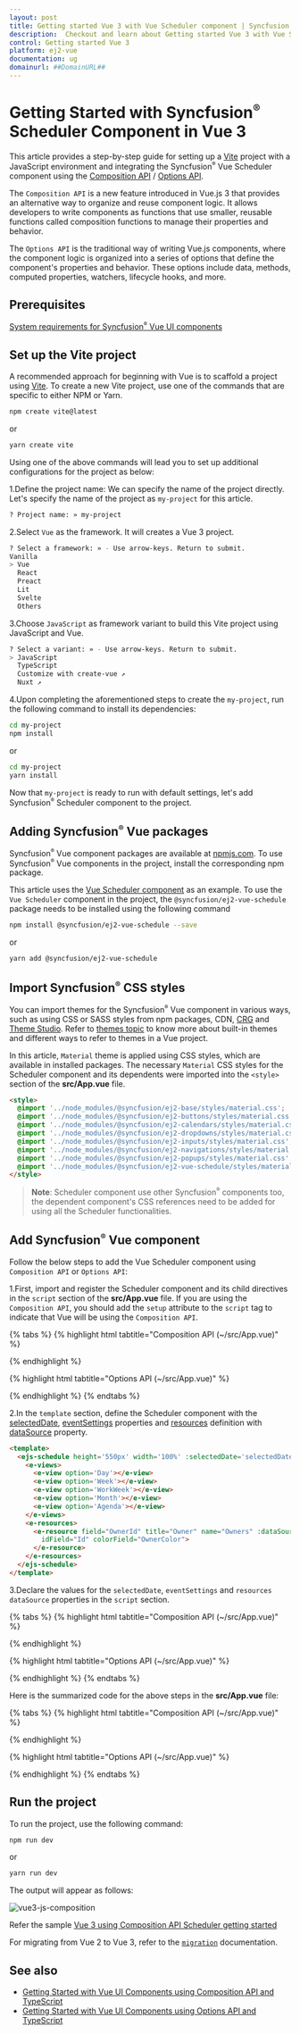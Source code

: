 ```yaml
---
layout: post
title: Getting started Vue 3 with Vue Scheduler component | Syncfusion
description:  Checkout and learn about Getting started Vue 3 with Vue Scheduler component of Syncfusion Essential JS 2 and more details.
control: Getting started Vue 3
platform: ej2-vue
documentation: ug
domainurl: ##DomainURL##
---
```


# Getting Started with Syncfusion<sup style="font-size:70%">&reg;</sup> Scheduler Component in Vue 3

This article provides a step-by-step guide for setting up a [Vite](https://vitejs.dev/) project with a JavaScript environment and integrating the Syncfusion<sup style="font-size:70%">&reg;</sup> Vue Scheduler component using the [Composition API](https://vuejs.org/guide/introduction.html#composition-api) / [Options API](https://vuejs.org/guide/introduction.html#options-api).


The `Composition API` is a new feature introduced in Vue.js 3 that provides an alternative way to organize and reuse component logic. It allows developers to write components as functions that use smaller, reusable functions called composition functions to manage their properties and behavior.

The `Options API` is the traditional way of writing Vue.js components, where the component logic is organized into a series of options that define the component's properties and behavior. These options include data, methods, computed properties, watchers, lifecycle hooks, and more.

## Prerequisites

[System requirements for Syncfusion<sup style="font-size:70%">&reg;</sup> Vue UI components](https://ej2.syncfusion.com/vue/documentation/system-requirements/)

## Set up the Vite project

A recommended approach for beginning with Vue is to scaffold a project using [Vite](https://vitejs.dev/). To create a new Vite project, use one of the commands that are specific to either NPM or Yarn.

```bash
npm create vite@latest
```

or

```bash
yarn create vite
```

Using one of the above commands will lead you to set up additional configurations for the project as below:

1.Define the project name: We can specify the name of the project directly. Let's specify the name of the project as `my-project` for this article.

```bash
? Project name: » my-project
```

2.Select `Vue` as the framework. It will creates a Vue 3 project.

```bash
? Select a framework: » - Use arrow-keys. Return to submit.
Vanilla
> Vue
  React
  Preact
  Lit
  Svelte
  Others
```

3.Choose `JavaScript` as framework variant to build this Vite project using JavaScript and Vue.

```bash
? Select a variant: » - Use arrow-keys. Return to submit.
> JavaScript
  TypeScript
  Customize with create-vue ↗
  Nuxt ↗
```

4.Upon completing the aforementioned steps to create the `my-project`, run the following command to install its dependencies:

```bash
cd my-project
npm install
```

or

```bash
cd my-project
yarn install
```

Now that `my-project` is ready to run with default settings, let's add Syncfusion<sup style="font-size:70%">&reg;</sup> Scheduler component to the project.

## Adding Syncfusion<sup style="font-size:70%">&reg;</sup> Vue packages

Syncfusion<sup style="font-size:70%">&reg;</sup> Vue component packages are available at [npmjs.com](https://www.npmjs.com/search?q=ej2-vue). To use Syncfusion<sup style="font-size:70%">&reg;</sup> Vue components in the project, install the corresponding npm package.

This article uses the [Vue Scheduler component](https://www.syncfusion.com/vue-components/vue-scheduler) as an example. To use the `Vue Scheduler` component in the project, the `@syncfusion/ej2-vue-schedule` package needs to be installed using the following command

```bash
npm install @syncfusion/ej2-vue-schedule --save
```

or

```bash
yarn add @syncfusion/ej2-vue-schedule
```

## Import Syncfusion<sup style="font-size:70%">&reg;</sup> CSS styles

You can import themes for the Syncfusion<sup style="font-size:70%">&reg;</sup> Vue component in various ways, such as using CSS or SASS styles from npm packages, CDN, [CRG](https://ej2.syncfusion.com/javascript/documentation/common/custom-resource-generator/) and [Theme Studio](https://ej2.syncfusion.com/vue/documentation/appearance/theme-studio/). Refer to [themes topic](https://ej2.syncfusion.com/vue/documentation/appearance/theme/) to know more about built-in themes and different ways to refer to themes in a Vue project.

In this article, `Material` theme is applied using CSS styles, which are available in installed packages. The necessary `Material` CSS styles for the Scheduler component and its dependents were imported into the `<style>` section of the **src/App.vue** file.

```html
<style>
  @import '../node_modules/@syncfusion/ej2-base/styles/material.css';
  @import '../node_modules/@syncfusion/ej2-buttons/styles/material.css';
  @import '../node_modules/@syncfusion/ej2-calendars/styles/material.css';
  @import '../node_modules/@syncfusion/ej2-dropdowns/styles/material.css';
  @import '../node_modules/@syncfusion/ej2-inputs/styles/material.css';
  @import '../node_modules/@syncfusion/ej2-navigations/styles/material.css';
  @import '../node_modules/@syncfusion/ej2-popups/styles/material.css';
  @import '../node_modules/@syncfusion/ej2-vue-schedule/styles/material.css';
</style>
```

> **Note**: Scheduler component use other Syncfusion<sup style="font-size:70%">&reg;</sup> components too, the dependent component's CSS references need to be added for using all the Scheduler functionalities.

## Add Syncfusion<sup style="font-size:70%">&reg;</sup> Vue component

Follow the below steps to add the Vue Scheduler component using `Composition API` or `Options API`:

1.First, import and register the Scheduler component and its child directives in the `script` section of the **src/App.vue** file. If you are using the `Composition API`, you should add the `setup` attribute to the `script` tag to indicate that Vue will be using the `Composition API`.

{% tabs %}
{% highlight html tabtitle="Composition API (~/src/App.vue)" %}
<script setup>
import { provide } from "vue";
import {
  ScheduleComponent as EjsSchedule, ViewsDirective as EViews, ViewDirective as EView,
  ResourcesDirective as EResources, ResourceDirective as EResource,
  Day, Week, WorkWeek, Month, Agenda
} from "@syncfusion/ej2-vue-schedule";

provide('schedule', [Day, Week, WorkWeek, Month, Agenda]);
</script>
{% endhighlight %}

{% highlight html tabtitle="Options API (~/src/App.vue)" %}
<script>
import {
  Day,
  Week,
  WorkWeek,
  Month,
  Agenda,
  MonthAgenda,
  ScheduleComponent, ViewsDirective, ViewDirective
} from "@syncfusion/ej2-vue-schedule";

export default {
  name: "App",
  components: {
    'ejs-schedule' : ScheduleComponent,
    'e-views' : ViewsDirective,
    'e-view' : ViewDirective,
    'e-resources': ResourcesDirective,
    'e-resource': ResourceDirective
  }
}
</script>
{% endhighlight %}
{% endtabs %}
   
2.In the `template` section, define the Scheduler component with the [selectedDate](https://ej2.syncfusion.com/vue/documentation/api/schedule/#selecteddate), [eventSettings](https://ej2.syncfusion.com/vue/documentation/api/schedule/#eventsettings) properties and [resources](https://ej2.syncfusion.com/vue/documentation/api/schedule/#resources) definition with [dataSource](https://ej2.syncfusion.com/vue/documentation/api/schedule/resourcesModel/#datasource) property.

```html
<template>
  <ejs-schedule height='550px' width='100%' :selectedDate='selectedDate' :eventSettings='eventSettings'>
    <e-views>
      <e-view option='Day'></e-view>
      <e-view option='Week'></e-view>
      <e-view option='WorkWeek'></e-view>
      <e-view option='Month'></e-view>
      <e-view option='Agenda'></e-view>
    </e-views>
    <e-resources>
      <e-resource field="OwnerId" title="Owner" name="Owners" :dataSource="ownerDataSource" textField="OwnerText"
        idField="Id" colorField="OwnerColor">
      </e-resource>
    </e-resources>
  </ejs-schedule>
</template>
```

3.Declare the values for the `selectedDate`, `eventSettings` and `resources` `dataSource` properties in the `script` section.

{% tabs %}
{% highlight html tabtitle="Composition API (~/src/App.vue)" %}
<script setup>
const selectedDate = new Date(2023, 7, 8);
const eventSettings = {
  dataSource: [
    {
      Id: 1,
      Subject: 'Surgery - Andrew',
      EventType: 'Confirmed',
      StartTime: new Date(2023, 7, 10, 9, 0),
      EndTime: new Date(2023, 7, 10, 10, 0),
      OwnerId: 2
    },
    {
      Id: 2,
      Subject: 'Consulting - John',
      EventType: 'Confirmed',
      StartTime: new Date(2023, 7, 9, 10, 0),
      EndTime: new Date(2023, 7, 9, 11, 30),
      OwnerId: 3
    },
    {
      Id: 3,
      Subject: 'Therapy - Robert',
      EventType: 'Requested',
      StartTime: new Date(2023, 7, 8, 11, 30),
      EndTime: new Date(2023, 7, 8, 12, 30),
      OwnerId: 1
    }
  ]
};
const ownerDataSource = [
  { OwnerText: "Nancy", Id: 1, OwnerColor: "#ffaa00" },
  { OwnerText: "Steven", Id: 2, OwnerColor: "#f8a398" },
  { OwnerText: "Michael", Id: 3, OwnerColor: "#7499e1" }
];
</script>

{% endhighlight %}

{% highlight html tabtitle="Options API (~/src/App.vue)" %}
<script>
data: function () {
    return {
      selectedDate: new Date(2023, 7, 8),
      eventSettings: {
        dataSource: [
          {
            Id: 1,
            Subject: 'Surgery - Andrew',
            EventType: 'Confirmed',
            StartTime: new Date(2023, 7, 10, 9, 0),
            EndTime: new Date(2023, 7, 10, 10, 0),
            OwnerId: 2
          },
          {
            Id: 2,
            Subject: 'Consulting - John',
            EventType: 'Confirmed',
            StartTime: new Date(2023, 7, 9, 10, 0),
            EndTime: new Date(2023, 7, 9, 11, 30),
            OwnerId: 3
          },
          {
            Id: 3,
            Subject: 'Therapy - Robert',
            EventType: 'Requested',
            StartTime: new Date(2023, 7, 8, 11, 30),
            EndTime: new Date(2023, 7, 8, 12, 30),
            OwnerId: 1
          }
        ]
      },
      ownerDataSource: [
        { OwnerText: "Nancy", Id: 1, OwnerColor: "#ffaa00" },
        { OwnerText: "Steven", Id: 2, OwnerColor: "#f8a398" },
        { OwnerText: "Michael", Id: 3, OwnerColor: "#7499e1" }
      ]
    }
  },
</script>
{% endhighlight %}
{% endtabs %}

Here is the summarized code for the above steps in the **src/App.vue** file:

{% tabs %}
{% highlight html tabtitle="Composition API (~/src/App.vue)" %}
<template>
  <ejs-schedule height='550px' width='100%' :selectedDate='selectedDate' :eventSettings='eventSettings'>
    <e-views>
      <e-view option='Day'></e-view>
      <e-view option='Week'></e-view>
      <e-view option='WorkWeek'></e-view>
      <e-view option='Month'></e-view>
      <e-view option='Agenda'></e-view>
    </e-views>
    <e-resources>
      <e-resource field="OwnerId" title="Owner" name="Owners" :dataSource="ownerDataSource" textField="OwnerText"
        idField="Id" colorField="OwnerColor">
      </e-resource>
    </e-resources>
  </ejs-schedule>
</template>

<script setup>
import { provide } from "vue";
import {
  ScheduleComponent as EjsSchedule, ViewsDirective as EViews, ViewDirective as EView,
  ResourcesDirective as EResources, ResourceDirective as EResource,
  Day, Week, WorkWeek, Month, Agenda
} from "@syncfusion/ej2-vue-schedule";

provide('schedule', [Day, Week, WorkWeek, Month, Agenda]);

const selectedDate = new Date(2023, 7, 8);
const eventSettings = {
  dataSource: [
    {
      Id: 1,
      Subject: 'Surgery - Andrew',
      EventType: 'Confirmed',
      StartTime: new Date(2023, 7, 10, 9, 0),
      EndTime: new Date(2023, 7, 10, 10, 0),
      OwnerId: 2
    },
    {
      Id: 2,
      Subject: 'Consulting - John',
      EventType: 'Confirmed',
      StartTime: new Date(2023, 7, 9, 10, 0),
      EndTime: new Date(2023, 7, 9, 11, 30),
      OwnerId: 3
    },
    {
      Id: 3,
      Subject: 'Therapy - Robert',
      EventType: 'Requested',
      StartTime: new Date(2023, 7, 8, 11, 30),
      EndTime: new Date(2023, 7, 8, 12, 30),
      OwnerId: 1
    }
  ]
};
const ownerDataSource = [
  { OwnerText: "Nancy", Id: 1, OwnerColor: "#ffaa00" },
  { OwnerText: "Steven", Id: 2, OwnerColor: "#f8a398" },
  { OwnerText: "Michael", Id: 3, OwnerColor: "#7499e1" }
];
</script>

<style>
@import '../node_modules/@syncfusion/ej2-base/styles/material.css';
@import '../node_modules/@syncfusion/ej2-buttons/styles/material.css';
@import '../node_modules/@syncfusion/ej2-calendars/styles/material.css';
@import '../node_modules/@syncfusion/ej2-dropdowns/styles/material.css';
@import '../node_modules/@syncfusion/ej2-inputs/styles/material.css';
@import '../node_modules/@syncfusion/ej2-navigations/styles/material.css';
@import '../node_modules/@syncfusion/ej2-popups/styles/material.css';
@import '../node_modules/@syncfusion/ej2-vue-schedule/styles/material.css';
</style>
{% endhighlight %}

{% highlight html tabtitle="Options API (~/src/App.vue)" %}
<template>
  <ejs-schedule height='550px' width='100%' :selectedDate='selectedDate' :eventSettings='eventSettings'>
    <e-views>
      <e-view option='Day'></e-view>
      <e-view option='Week'></e-view>
      <e-view option='WorkWeek'></e-view>
      <e-view option='Month'></e-view>
      <e-view option='Agenda'></e-view>
    </e-views>
    <e-resources>
      <e-resource field="OwnerId" title="Owner" name="Owners" :dataSource="ownerDataSource" textField="OwnerText"
        idField="Id" colorField="OwnerColor">
      </e-resource>
    </e-resources>
  </ejs-schedule>
</template>

<script>
import {
  Day,
  Week,
  WorkWeek,
  Month,
  Agenda,
  MonthAgenda, ScheduleComponent, ViewsDirective, ViewDirective, ResourcesDirective, ResourceDirective
} from "@syncfusion/ej2-vue-schedule";

export default {
  name: "App",
  components: {
    'ejs-schedule': ScheduleComponent,
    'e-views': ViewsDirective,
    'e-view': ViewDirective,
    'e-resources': ResourcesDirective,
    'e-resource': ResourceDirective
  },
  data: function () {
    return {
      selectedDate: new Date(2023, 7, 8),
      eventSettings: {
        dataSource: [
          {
            Id: 1,
            Subject: 'Surgery - Andrew',
            EventType: 'Confirmed',
            StartTime: new Date(2023, 7, 10, 9, 0),
            EndTime: new Date(2023, 7, 10, 10, 0),
            OwnerId: 2
          },
          {
            Id: 2,
            Subject: 'Consulting - John',
            EventType: 'Confirmed',
            StartTime: new Date(2023, 7, 9, 10, 0),
            EndTime: new Date(2023, 7, 9, 11, 30),
            OwnerId: 3
          },
          {
            Id: 3,
            Subject: 'Therapy - Robert',
            EventType: 'Requested',
            StartTime: new Date(2023, 7, 8, 11, 30),
            EndTime: new Date(2023, 7, 8, 12, 30),
            OwnerId: 1
          }
        ]
      },
      ownerDataSource: [
        { OwnerText: "Nancy", Id: 1, OwnerColor: "#ffaa00" },
        { OwnerText: "Steven", Id: 2, OwnerColor: "#f8a398" },
        { OwnerText: "Michael", Id: 3, OwnerColor: "#7499e1" }
      ]
    }
  },
  provide: {
    schedule: [Day, Week, WorkWeek, Month, Agenda, MonthAgenda]
  }
};
</script>

<style>
@import '../node_modules/@syncfusion/ej2-base/styles/material.css';
@import '../node_modules/@syncfusion/ej2-buttons/styles/material.css';
@import '../node_modules/@syncfusion/ej2-calendars/styles/material.css';
@import '../node_modules/@syncfusion/ej2-dropdowns/styles/material.css';
@import '../node_modules/@syncfusion/ej2-inputs/styles/material.css';
@import '../node_modules/@syncfusion/ej2-navigations/styles/material.css';
@import '../node_modules/@syncfusion/ej2-popups/styles/material.css';
@import '../node_modules/@syncfusion/ej2-vue-schedule/styles/material.css';
</style>
{% endhighlight %}
{% endtabs %}

## Run the project

To run the project, use the following command:

```bash
npm run dev
```

or

```bash
yarn run dev
```

The output will appear as follows:

![vue3-js-composition](./images/vue3-composition-scheduler.png)

Refer the sample [Vue 3 using Composition API Scheduler getting started](https://github.com/SyncfusionExamples/vue3-schedule-getting-started)

For migrating from Vue 2 to Vue 3, refer to the [`migration`](https://ej2.syncfusion.com/vue/documentation/getting-started/vue3-tutorial/#migration-from-vue-2-to-vue-3) documentation.

## See also

* [Getting Started with Vue UI Components using Composition API and TypeScript](https://ej2.syncfusion.com/vue/documentation/getting-started/vue-3-ts-composition)
* [Getting Started with Vue UI Components using Options API and TypeScript](https://ej2.syncfusion.com/vue/documentation/getting-started/vue-3-ts-options)